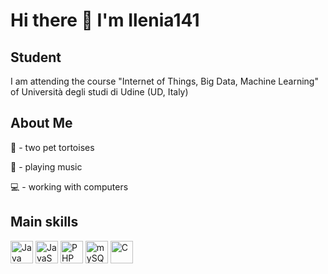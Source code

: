 # Hi there 👋 I'm Ilenia141

## Student

I am attending the course "Internet of Things, Big Data, Machine Learning" of Università degli studi di Udine (UD, Italy)

## About Me

🐢 - two pet tortoises

🎸 - playing music

💻 - working with computers

## Main skills

<a href="https://www.oracle.com/java/" target="_blank" rel="noreferrer"><img src="https://raw.githubusercontent.com/danielcranney/profileme-dev/main/public/icons/skills/java-colored.svg" width="36" height="36" alt="Java" /></a>
<a href="https://www.javascript.com/" target="_blank"><img src="https://raw.githubusercontent.com/danielcranney/profileme-dev/main/public/icons/skills/javascript-colored.svg" width="36" height="36" alt="JavaScript"/></a>
<a href="https://www.php.net/" target="_blank"><img src="https://raw.githubusercontent.com/danielcranney/profileme-dev/main/public/icons/skills/php-colored.svg" width="36" height="36" alt="PHP"/></a>
<a href="https://www.mysql.com/" target="_blank"><img src="https://raw.githubusercontent.com/danielcranney/profileme-dev/main/public/icons/skills/mysql-colored.svg" width="36" height="36" alt="mySQL"/></a>
<a href="https://en.wikipedia.org/wiki/C_(programming_language)" target="_blank"><img src="https://raw.githubusercontent.com/danielcranney/profileme-dev/main/public/icons/skills/c-colored.svg" width="36" height="36" alt="C"/></a>

